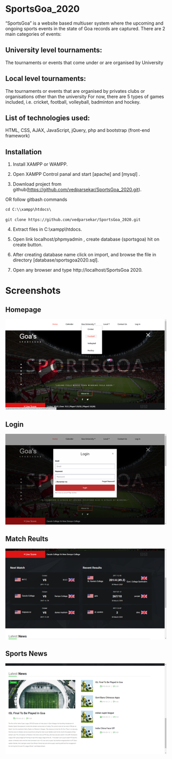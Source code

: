 # SportsGoa_2020
“SportsGoa” is a website based multiuser system where the upcoming and ongoing sports events in the state of Goa records are captured. There are 2 main categories of events:

## University level tournaments:
The tournaments or events that come under or are organised by University

## Local level tournaments:
The tournaments or events that are organised by privates clubs or organisations other than the university
For now, there are 5 types of games included, i.e. cricket, football, volleyball, badminton and hockey.


## List of technologies used:
HTML, CSS, AJAX, JavaScript, jQuery, php and bootstrap (front-end framework)


## Installation

1. Install XAMPP or WAMPP.

2. Open XAMPP Control panal and start [apache] and [mysql] .

3. Download project from github(https://github.com/vedparsekar/SportsGoa_2020.git).
 
 OR follow gitbash commands

    cd C:\\xampp\htdocs\

    git clone https://github.com/vedparsekar/SportsGoa_2020.git 

4. Extract files in C:\\xampp\htdocs\.

5. Open link localhost/phpmyadmin , create database (sportsgoa) hit on create button.

8. After creating database name click on import, and browse the file in directory [database/sportsgoa2020.sql].

10. Open any browser and type http://localhost/SportsGoa 2020.


# Screenshots

## Homepage
![Homepage](https://github.com/vedparsekar/SportsGoa_2020/blob/master/screenshots/homepage.png)

## Login
![Homepage login](https://github.com/vedparsekar/SportsGoa_2020/blob/master/screenshots/login.png)

## Match Reults
![Match](https://github.com/vedparsekar/SportsGoa_2020/blob/master/screenshots/matches.png)

## Sports News
![News](https://github.com/vedparsekar/SportsGoa_2020/blob/master/screenshots/news.png)